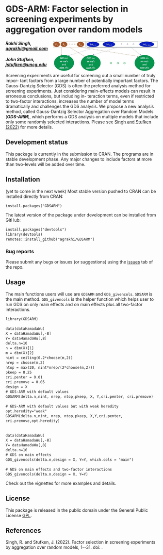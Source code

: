 # GDS-ARM: Factor selection in screening experiments by aggregation over random models

<img src="GDSARM_logo_v1.jfif" width="350px" align="right" style="padding-left:10px;background-color:white;" />

#### *Rakhi Singh, agrakhi@gmail.com*
#### *John Stufken, jstufken@uncg.edu*

<!-- badges: start -->
<!-- badges: end -->

Screening experiments are useful for screening out a small number of truly impor-
tant factors from a large number of potentially important factors. The Gauss-Dantzig
Selector (GDS) is often the preferred analysis method for screening experiments. Just
considering main-effects models can result in erroneous conclusions, but including in-
teraction terms, even if restricted to two-factor interactions, increases the number of
model terms dramatically and challenges the GDS analysis. We propose a new analysis method, 
called Gauss-Dantzig Selector Aggregation over Random Models (***GDS-ARM***), which performs a GDS analysis on multiple models that include only some
randomly selected interactions. Please see [Singh and Stufken (2022)]() for more details.

## Development status

This package is currently in the submission to CRAN. The programs are in stable development phase. Any major changes to include factors at more than two-levels will be added over time.

## Installation

(yet to come in the next week)
Most stable version pushed to CRAN can be installed directly from CRAN:

```{r}
install.packages("GDSARM")
```

The latest version of the package under development can be installed from GitHub:

```{r}
install.packages("devtools")
library(devtools)
remotes::install_github("agrakhi/GDSARM")
```

### Bug reports

Please submit any bugs or issues (or suggestions) using the [issues](https://github.com/agrakhi/GDSARM/issues) tab of the repo.

## Usage

The main functions users will use are `GDSARM` and `GDS_givencols`. `GDSARM` is the main method. `GDS_givencols` is the helper function which helps user to run GDS on only main effects and on main effects plus all two-factor interactions.

```{r}
library(GDSARM)

data(dataHamadaWu)
X = dataHamadaWu[,-8]
Y= dataHamadaWu[,8]
delta.n=10
n = dim(X)[1]
m = dim(X)[2]
nint = ceiling(0.2*choose(m,2))
nrep = choose(m,2)
ntop = max(20, nint*nrep/(2*choose(m,2)))
pkeep = 0.25 
cri.penter = 0.01
cri.premove = 0.05
design = X
# GDS-ARM with default values
GDSARM(delta.n,nint, nrep, ntop,pkeep, X, Y,cri.penter, cri.premove)

# GDS-ARM with default values but with weak heredity
opt.heredity="weak" 
GDSARM(delta.n,nint, nrep, ntop,pkeep, X,Y,cri.penter, cri.premove,opt.heredity)


data(dataHamadaWu)
X = dataHamadaWu[,-8]
Y= dataHamadaWu[,8]
delta.n=10
# GDS on main effects 
GDS_givencols(delta.n,design = X, Y=Y, which.cols = "main")

# GDS on main effects and two-factor interactions
GDS_givencols(delta.n,design = X, Y=Y)
```

Check out the vignettes for more examples and details.

## License

This package is released in the public domain under the General Public License [GPL](https://www.gnu.org/licenses/gpl-3.0.en.html). 

## References

Singh, R. and Stufken, J. (2022). Factor selection in screening experiments by aggregation over random models, 1--31. doi: [](https://doi.org/10.1016/j.cor.2018.06.007).

